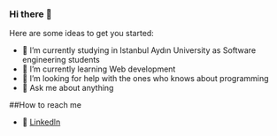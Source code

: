 ### Hi there 👋


Here are some ideas to get you started:

- 🔭 I’m currently studying in Istanbul Aydın University as Software engineering students
- 🌱 I’m currently learning Web development
- 🤔 I’m looking for help with the ones who knows about programming
- 💬 Ask me about anything

##How to reach me

- 📡 [Linkedln](https://www.linkedin.com/in/burakkepuc/)
